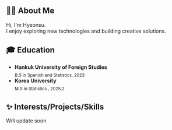 ## 👨‍💻 About Me

Hi, I'm Hyeonsu.   
I enjoy exploring new technologies and building creative solutions.

## 🎓 Education

* **Hankuk University of Foreign Studies**    
  <sub>B.S in Spanish and Statistics, 2023</sub>
* **Korea University**   
  <sub>M.S in Statistics , 2025.2</sub>


## ✨ Interests/Projects/Skills

Will update soon
